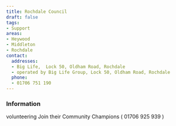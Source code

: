 ```yaml
---
title: Rochdale Council
draft: false
tags:
- Support
areas:
- Heywood
- Middleton
- Rochdale
contact:
  addresses:
  - Big Life,  Lock 50, Oldham Road, Rochdale
  - operated by Big Life Group, Lock 50, Oldham Road, Rochdale
  phone:
  - 01706 751 190
---
```


### Information
volunteering
Join their Community Champions  ( 01706 925 939 )

